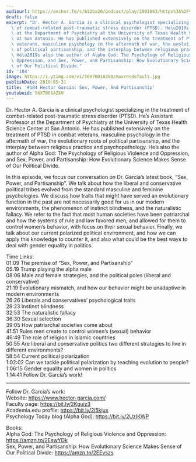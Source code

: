 ```yaml
---
audiourl: https://anchor.fm/s/822ba20/podcast/play/2991063/https%3A%2F%2Fd3ctxlq1ktw2nl.cloudfront.net%2Fproduction%2F2019-3-20%2F13202985-44100-2-78849b5eff0f2.m4a
draft: false
excerpt: "Dr. Hector A. Garcia is a clinical psychologist specializing in the treatment\
  \ of combat-related post-traumatic stress disorder (PTSD). He\u2019s Assistant Professor\
  \ at the Department of Psychiatry at the University of Texas Health Science Center\
  \ at San Antonio. He has published extensively on the treatment of PTSD in combat\
  \ veterans, masculine psychology in the aftermath of war, the evolutionary roots\
  \ of political partisanship, and the interplay between religious practice and psychopathology.\
  \ He\u2019s also the author of Alpha God: The Psychology of Religious Violence and\
  \ Oppression, and Sex, Power, and Partisanship: How Evolutionary Science Makes Sense\
  \ of Our Political Divide."
id: '184'
image: https://i.ytimg.com/vi/56X7BO1AZk0/maxresdefault.jpg
publishDate: 2019-05-31
title: '#184 Hector Garcia: Sex, Power, And Partisanship'
youtubeid: 56X7BO1AZk0
---
```

<div class="timelinks">

Dr. Hector A. Garcia is a clinical psychologist specializing in the treatment of combat-related post-traumatic stress disorder (PTSD). He’s Assistant Professor at the Department of Psychiatry at the University of Texas Health Science Center at San Antonio. He has published extensively on the treatment of PTSD in combat veterans, masculine psychology in the aftermath of war, the evolutionary roots of political partisanship, and the interplay between religious practice and psychopathology. He’s also the author of Alpha God: The Psychology of Religious Violence and Oppression, and Sex, Power, and Partisanship: How Evolutionary Science Makes Sense of Our Political Divide.

In this episode, we focus our conversation on Dr. Garcia’s latest book, “Sex, Power, and Partisanship”. We talk about how the liberal and conservative political tribes evolved from the standard masculine and feminine psychologies. We discuss how traits that might have served an evolutionary function in the past are not necessarily good for us in our modern environments, the phenomenon of instinct blindness, and the naturalistic fallacy. We refer to the fact that most human societies have been patriarchal and how the systems of rule and law favored men, and allowed for them to control women’s behavior, with focus on their sexual behavior. Finally, we talk about our current polarized political environment, and how we can apply this knowledge to counter it, and also what could be the best ways to deal with gender equality in politics.

Time Links:  
<time>01:09</time> The premise of “Sex, Power, and Partisanship”  
<time>05:19</time> Trump playing the alpha male                                          
<time>08:06</time> Male and female strategies, and the political poles (liberal and conservative)                                      
<time>21:19</time> Evolutionary mismatch, and how our behavior might be unadaptive in modern environments                                             
<time>26:26</time> Liberals and conservatives’ psychological traits                                   
<time>28:23</time> Instinct blindness                             
<time>32:53</time> The naturalistic fallacy                       
<time>36:30</time> Sexual selection            
<time>39:05</time> How patriarchal societies come about     
<time>41:51</time> Rules men create to control women’s (sexual) behavior  
<time>46:49</time> The role of religion in Islamic countries  
<time>50:55</time> Are liberal and conservative politics two different strategies to live in different environments?  
<time>58:54</time> Current political polarization  
<time>1:02:02</time> Can we tackle political polarization by teaching evolution to people?  
<time>1:06:15</time> Gender equality and women in politics  
<time>1:14:41</time> Follow Dr. Garcia’s work!

---

Follow Dr. Garcia’s work:  
Website: https://www.hector-garcia.com/  
Faculty page: https://bit.ly/2Kguiz3  
Academia.edu profile: https://bit.ly/2I5kjux  
Psychology Today blog (Alpha God): https://bit.ly/2UzIKWP

Books:  
Alpha God: The Psychology of Religious Violence and Oppression: https://amzn.to/2EswYDk  
Sex, Power, and Partisanship: How Evolutionary Science Makes Sense of Our Political Divide: https://amzn.to/2EEvszs
</div>

